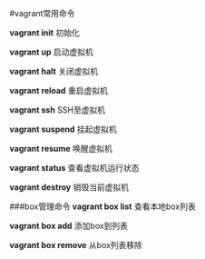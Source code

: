 #vagrant常用命令

**vagrant init**      初始化

**vagrant up**      启动虚拟机 

**vagrant halt**      关闭虚拟机 

**vagrant reload**    重启虚拟机 

**vagrant ssh**      SSH至虚拟机 

**vagrant suspend**   挂起虚拟机 

**vagrant resume**    唤醒虚拟机 

**vagrant status**    查看虚拟机运行状态 

**vagrant destroy**   销毁当前虚拟机  

###box管理命令
**vagrant box list**    查看本地box列表

**vagrant box add**     添加box到列表

**vagrant box remove**  从box列表移除 

